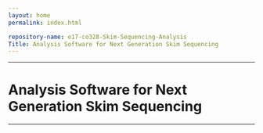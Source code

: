 ```yaml
---
layout: home
permalink: index.html

repository-name: e17-co328-Skim-Sequencing-Analysis
Title: Analysis Software for Next Generation Skim Sequencing
---
```

___
# Analysis Software for Next Generation Skim Sequencing
___



